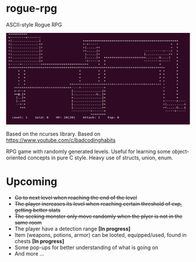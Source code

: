 # rogue-rpg
ASCII-style Rogue RPG

![Current State of the Game](doc/Rogue.PNG)

Based on the ncurses library. Based on https://www.youtube.com/c/badcodinghabits 

RPG game with randomly generated levels. Useful for learning some object-oriented concepts in pure C style. Heavy use of structs, union, enum.

# Upcoming

- ~~Go to next level when reaching the end of the level~~
- ~~The player increases its level when reaching certain threshold of exp, getting better stats~~
- ~~The seeking monster only move randomly when the plyer is not in the same room~~
- The player have a detection range **[In progress]**
- Item (weapons, potions, armor) can be looted, equipped/used, found in chests **[In progress]**
- Some pop-ups for better understanding of what is going on
- And more ...
